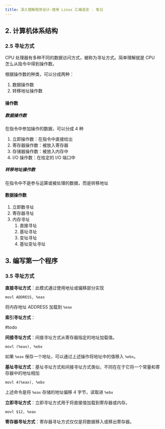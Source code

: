 ```yaml
---
title: 深入理解程序设计-使用 Linux 汇编语言 - 笔记
---
```

## 2. 计算机体系结构

### 2.5 寻址方式

CPU 处理器有多种不同的数据访问方式，被称为寻址方式。简单理解就是 CPU 怎么从指令中得到操作数。

根据操作数的种类，可以分成两种：

1. 数据操作数
2. 转移地址操作数
#### 操作数

##### 数据操作数

在指令中参加操作的数据，可以分成 4 种

1. 立即操作数：在指令中直接给出
2. 寄存器操作数：被放入寄存器
3. 存储器操作数：被放入内存中
4. I/O 操作数：在给定的 I/O 端口中

##### 转移地址操作数

在指令中不是参与运算或被处理的数据，而是转移地址

#### 数据操作数

1. 立即数寻址
2. 寄存器寻址
3. 内存寻址
	1. 直接寻址
	2. 基址寻址
	3. 变址寻址
	4. 基址变址寻址

## 3. 编写第一个程序

### 3.5 寻址方式

**直接寻址方式**：此模式通过使用地址或偏移部分实现

```
movl ADDRESS, %eax
```

将内存地址 ADDRESS 加载到 `%eax`

**索引寻址方式**：

#todo

**间接寻址方式**：间接寻址方式从寄存器指定的地址加载值。

```
movl (%eax), %ebx
```

如果 `%eax` 保存一个地址，可以通过上述操作将地址中的值移入 `%ebx`。

**基址寻址方式**：基址寻址方式和间接寻址方式类似，不同在在于它将一个常量和寄存器中的地址相加

```
movl 4(%eax), %ebx
```

上述命令是将 `%eax` 存储的地址偏移 4 字节，读取进 `%ebx`

**立即寻址方式**：立即寻址方式用于将直接值加载到寄存器或内存。

```
movl $12, %eax
```

**寄存器寻址方式**：寄存器寻址方式仅仅是将数据移入或移出寄存器。